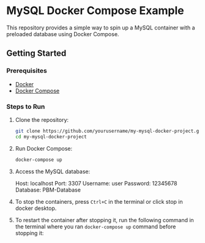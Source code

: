 # MySQL Docker Compose Example

This repository provides a simple way to spin up a MySQL container with a preloaded database using Docker Compose.

## Getting Started

### Prerequisites

- [Docker](https://www.docker.com/)
- [Docker Compose](https://docs.docker.com/compose/)

### Steps to Run

1. Clone the repository:

   ```bash
   git clone https://github.com/yourusername/my-mysql-docker-project.git
   cd my-mysql-docker-project

   ```

2. Run Docker Compose:

   ```bash
   docker-compose up

   ```

3. Access the MySQL database:

   Host: localhost
   Port: 3307
   Username: user
   Password: 12345678
   Database: PBM-Database

4. To stop the containers, press `Ctrl+C` in the terminal or click stop in docker desktop.

5. To restart the container after stopping it, run the following command in the terminal where you ran `docker-compose up` command before stopping it:

```bash docker-compose start









```
